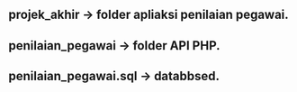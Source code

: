 ## projek_akhir -> folder apliaksi penilaian pegawai.
## penilaian_pegawai -> folder API PHP.
## penilaian_pegawai.sql -> databbsed.
